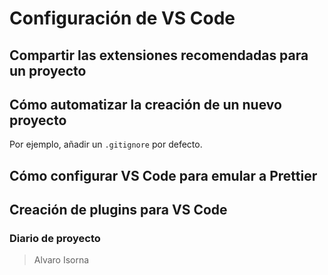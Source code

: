 # Configuración de VS Code

## Compartir las extensiones recomendadas para un proyecto

## Cómo automatizar la creación de un nuevo proyecto

Por ejemplo, añadir un ```.gitignore``` por defecto.

## Cómo configurar VS Code para emular a Prettier

## Creación de plugins para VS Code

### Diario de proyecto

> Alvaro Isorna
